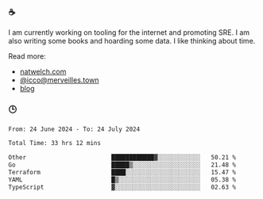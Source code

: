 ### ☕

I am currently working on tooling for the internet and promoting SRE. I am also writing some books and hoarding some data. I like thinking about time. 

Read more:

 - [natwelch.com](https://natwelch.com)
 - [@icco@merveilles.town](https://merveilles.town/@icco)
 - [blog](https://writing.natwelch.com)

### 🕒

<!--START_SECTION:waka-->

```txt
From: 24 June 2024 - To: 24 July 2024

Total Time: 33 hrs 12 mins

Other                        ████████████▓░░░░░░░░░░░░   50.21 %
Go                           █████▒░░░░░░░░░░░░░░░░░░░   21.48 %
Terraform                    ████░░░░░░░░░░░░░░░░░░░░░   15.47 %
YAML                         █▒░░░░░░░░░░░░░░░░░░░░░░░   05.38 %
TypeScript                   ▓░░░░░░░░░░░░░░░░░░░░░░░░   02.63 %
```

<!--END_SECTION:waka-->
